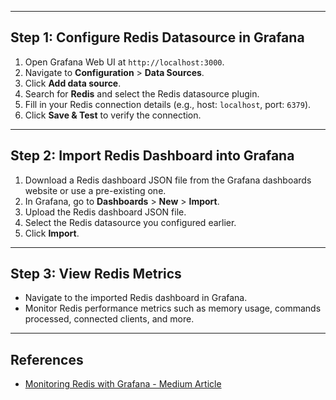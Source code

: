 
---

## Step 1: Configure Redis Datasource in Grafana  

1. Open Grafana Web UI at `http://localhost:3000`.  
2. Navigate to **Configuration** > **Data Sources**.  
3. Click **Add data source**.  
4. Search for **Redis** and select the Redis datasource plugin.  
5. Fill in your Redis connection details (e.g., host: `localhost`, port: `6379`).  
6. Click **Save & Test** to verify the connection.

---

## Step 2: Import Redis Dashboard into Grafana  

1. Download a Redis dashboard JSON file from the Grafana dashboards website or use a pre-existing one.  
2. In Grafana, go to **Dashboards** > **New** > **Import**.  
3. Upload the Redis dashboard JSON file.  
4. Select the Redis datasource you configured earlier.  
5. Click **Import**.

---

## Step 3: View Redis Metrics  

- Navigate to the imported Redis dashboard in Grafana.  
- Monitor Redis performance metrics such as memory usage, commands processed, connected clients, and more.

---

## References  
- [Monitoring Redis with Grafana - Medium Article](https://medium.com/@gargshivam1712/monitoring-redis-with-grafana-ac87ce8376ef)
